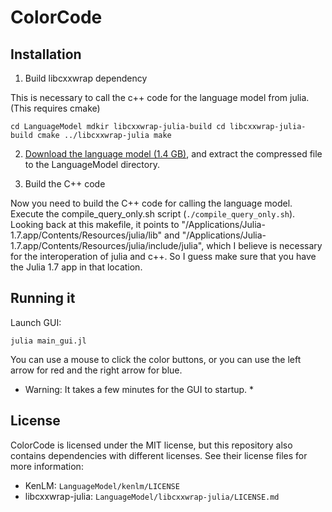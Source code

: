 # ColorCode


## Installation

1. Build libcxxwrap dependency

This is necessary to call the c++ code for the language model from julia. (This requires cmake)

``cd LanguageModel
mdkir libcxxwrap-julia-build
cd libcxxwrap-julia-build
cmake ../libcxxwrap-julia
make
``

2. [Download the language model (1.4 GB)](http://data.imagineville.org/lm/dec19_char/lm_dec19_char_huge_12gram.kenlm.gz), and extract the compressed file to the LanguageModel directory.
 
3. Build the C++ code

Now you need to build the C++ code for calling the language model. Execute the compile_query_only.sh script (``./compile_query_only.sh``). Looking back at this makefile, it points to "/Applications/Julia-1.7.app/Contents/Resources/julia/lib" and "/Applications/Julia-1.7.app/Contents/Resources/julia/include/julia", which I believe is necessary for the interoperation of julia and c++. So I guess make sure that you have the Julia 1.7 app in that location.

## Running it

Launch GUI:

    julia main_gui.jl
    
You can use a mouse to click the color buttons, or you can use the left arrow for red and the right arrow for blue.
    
* Warning: It takes a few minutes for the GUI to startup. *

    
## License

ColorCode is licensed under the MIT license, but this repository also contains dependencies with different licenses. See their license files for more information:
- KenLM: `LanguageModel/kenlm/LICENSE`
- libcxxwrap-julia: `LanguageModel/libcxxwrap-julia/LICENSE.md`

